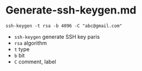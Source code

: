 # Generate-ssh-keygen.md

`ssh-keygen -t rsa -b 4096 -C "abc@gmail.com"`

- `ssh-keygen` generate SSH key paris
- `rsa` algorithm
- `t` type
- `b` bit
- `C` comment, label

